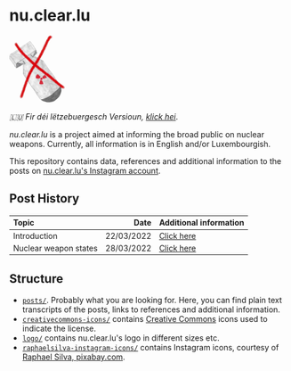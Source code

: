 # nu.clear.lu
<img src="logo/logo-cropped-lowres-noname.jpg" alt="Crossed out nuclear weapon." width="100"/>

_🇱🇺 Fir déi lëtzebuergesch Versioun, [klick hei](README_luxembourgish.md)_.

_nu.clear.lu_ is a project aimed at informing the broad public on nuclear weapons.
Currently, all information is in English and/or Luxembourgish.

This repository contains data, references and additional information to the posts on [nu.clear.lu's Instagram account](https://www.instagram.com/nu.clear.lu/).

## Post History
| Topic | Date | Additional information |
|:-----|---:|:---|
| Introduction | 22/03/2022 | [Click here](/posts/intro_atomwaffen_relikt) |
| Nuclear weapon states| 28/03/2022 | [Click here](/posts/nuclear_weapon_states) |

## Structure
- [`posts/`](/posts).
  Probably what you are looking for.
  Here, you can find plain text transcripts of the posts, links to references and additional information.
- [`creativecommons-icons/`](/creativecommons) contains [Creative Commons](https://creativecommons.org/) icons used to indicate the license.
- [`logo/`](/logo) contains nu.clear.lu's logo in different sizes etc.
- [`raphaelsilva-instagram-icons/`](/raphaelsilva-instagram-icons) contains Instagram icons, courtesy of [Raphael Silva, pixabay.com](https://pixabay.com/users/raphaelsilva-4702998/).
